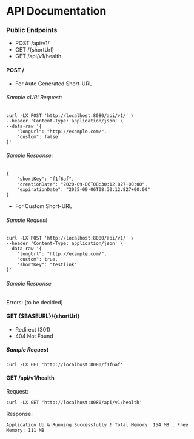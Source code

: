 # API Documentation

### Public Endpoints

- POST /api/v1/
- GET /{shortUrl}
- GET /api/v1/health

#### POST /

- For Auto Generated Short-URL

###### Sample cURLRequest:

```
curl -LX POST 'http://localhost:8080/api/v1/' \
--header 'Content-Type: application/json' \
--data-raw '{
    "longUrl": "http://example.com/",
    "custom": false
}'
```

###### Sample Response:

```
{
    "shortKey": "f1f6af",
    "creationDate": "2020-09-06T08:30:12.827+00:00",
    "expirationDate": "2025-09-06T08:30:12.827+00:00"
}
```

- For Custom Short-URL

###### Sample Request

```
curl -LX POST 'http://localhost:8080/api/v1/' \
--header 'Content-Type: application/json' \
--data-raw '{
    "longUrl": "http://example.com/",
    "custom": true,
    "shortKey": "testlink"
}'
```
###### Sample Response

Errors: (to be decided)

#### GET {$BASEURL}/{shortUrl}

- Redirect (301)
- 404 Not Found

##### Sample Request
```
curl -LX GET 'http://localhost:8080/f1f6af'
```



#### GET /api/v1/health

Request:
```
curl -LX GET 'http://localhost:8080/api/v1/health'
```

Response:
```
Application Up & Running Successfully ! Total Memory: 154 MB , Free Memory: 111 MB
```



